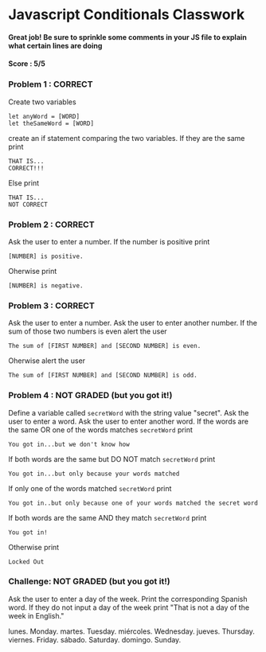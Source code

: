 # Javascript Conditionals Classwork
#### Great job! Be sure to sprinkle some comments in your JS file to explain what certain lines are doing
#### Score : 5/5
### Problem 1 : CORRECT
Create two variables
```
let anyWord = [WORD]
let theSameWord = [WORD]
```
create an if statement comparing the two variables. If they are the same print
```
THAT IS...
CORRECT!!!
```
Else print
```
THAT IS...
NOT CORRECT
```
### Problem 2 : CORRECT
Ask the user to enter a number. If the number is positive print 
```
[NUMBER] is positive.
```
Oherwise print
```
[NUMBER] is negative.
```
### Problem 3 : CORRECT
Ask the user to enter a number. Ask the user to enter another number. If the sum of those two numbers is even alert the user 
```
The sum of [FIRST NUMBER] and [SECOND NUMBER] is even.
```
Oherwise alert the user
```
The sum of [FIRST NUMBER] and [SECOND NUMBER] is odd.
```
### Problem 4 : NOT GRADED (but you got it!)
Define a variable called `secretWord` with the string value "secret". Ask the user to enter a word. Ask the user to enter another word. If the words are the same OR one of the words matches `secretWord` print 
```
You got in...but we don't know how
```
If both words are the same but DO NOT match `secretWord` print
```
You got in...but only because your words matched
```
If only one of the words matched `secretWord` print
```
You got in..but only because one of your words matched the secret word
```
If both words are the same AND they match `secretWord` print
```
You got in!
```
Otherwise print
```
Locked Out
```

### Challenge: NOT GRADED (but you got it!)
Ask the user to enter a day of the week. Print the corresponding Spanish word. If they do not input a day of the week print "That is not a day of the week in English."

lunes. Monday.
martes. Tuesday.
miércoles. Wednesday.
jueves. Thursday.
viernes. Friday.
sábado. Saturday.
domingo. Sunday.
